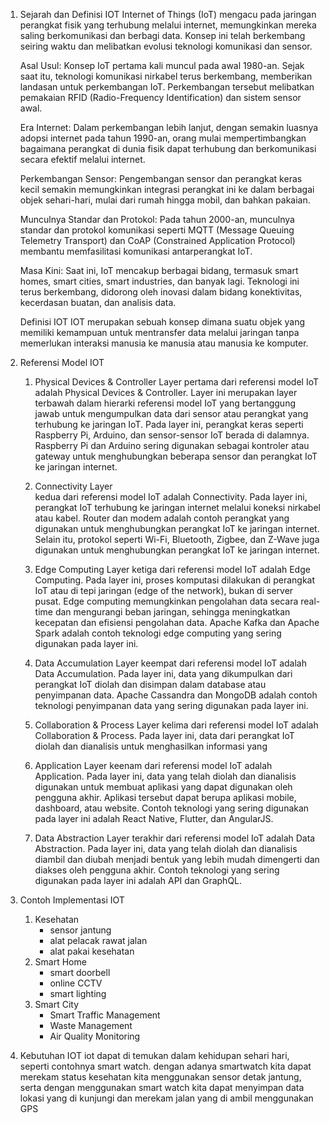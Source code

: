 1. Sejarah dan Definisi IOT
    Internet of Things (IoT) mengacu pada jaringan perangkat fisik yang terhubung melalui internet, memungkinkan mereka saling berkomunikasi dan berbagi data. Konsep ini telah berkembang seiring waktu dan melibatkan evolusi teknologi komunikasi dan sensor.

    Asal Usul:
    Konsep IoT pertama kali muncul pada awal 1980-an. Sejak saat itu, teknologi komunikasi nirkabel terus berkembang, memberikan landasan untuk perkembangan IoT. Perkembangan tersebut melibatkan pemakaian RFID (Radio-Frequency Identification) dan sistem
    sensor awal.

    Era Internet:
    Dalam perkembangan lebih lanjut, dengan semakin luasnya adopsi internet pada tahun 1990-an, orang mulai mempertimbangkan bagaimana perangkat di dunia fisik dapat terhubung dan berkomunikasi secara efektif melalui internet.

    Perkembangan Sensor:
    Pengembangan sensor dan perangkat keras kecil semakin memungkinkan integrasi perangkat ini ke dalam berbagai objek sehari-hari, mulai dari rumah hingga mobil, dan bahkan pakaian.

    Munculnya Standar dan Protokol:
    Pada tahun 2000-an, munculnya standar dan protokol komunikasi seperti MQTT (Message Queuing Telemetry Transport) dan CoAP (Constrained Application Protocol) membantu memfasilitasi komunikasi antarperangkat IoT.

    Masa Kini:
    Saat ini, IoT mencakup berbagai bidang, termasuk smart homes, smart cities, smart industries, dan banyak lagi. Teknologi ini terus berkembang, didorong oleh inovasi dalam bidang konektivitas, kecerdasan buatan, dan analisis data.

   Definisi IOT
   IOT merupakan sebuah konsep dimana suatu objek yang memiliki kemampuan untuk mentransfer data melalui jaringan tanpa memerlukan interaksi manusia ke manusia atau manusia ke komputer.

2. Referensi Model IOT
   1. Physical Devices & Controller
    Layer pertama dari referensi model IoT adalah Physical Devices & Controller. Layer ini merupakan layer terbawah dalam hierarki referensi model IoT yang bertanggung jawab untuk mengumpulkan data dari sensor atau perangkat yang terhubung ke jaringan IoT.
    Pada layer ini, perangkat keras seperti Raspberry Pi, Arduino, dan sensor-sensor IoT berada di dalamnya. Raspberry Pi dan Arduino sering digunakan sebagai kontroler atau gateway untuk menghubungkan beberapa sensor dan perangkat IoT ke jaringan internet.
   
   2. Connectivity Layer   
    kedua dari referensi model IoT adalah Connectivity. Pada layer ini, perangkat IoT terhubung ke jaringan internet melalui koneksi nirkabel atau kabel. Router dan modem adalah contoh perangkat yang digunakan untuk menghubungkan perangkat IoT ke jaringan
    internet. Selain itu, protokol seperti Wi-Fi, Bluetooth, Zigbee, dan Z-Wave juga digunakan untuk menghubungkan perangkat IoT ke jaringan internet.

   3. Edge Computing
    Layer ketiga dari referensi model IoT adalah Edge Computing. Pada layer ini, proses komputasi dilakukan di perangkat IoT atau di tepi jaringan (edge of the network), bukan di server pusat. Edge computing memungkinkan pengolahan data secara real-time dan
    mengurangi beban jaringan, sehingga meningkatkan kecepatan dan efisiensi pengolahan data. Apache Kafka dan Apache Spark adalah contoh teknologi edge computing yang sering digunakan pada layer ini.

   4. Data Accumulation
    Layer keempat dari referensi model IoT adalah Data Accumulation. Pada layer ini, data yang dikumpulkan dari perangkat IoT diolah dan disimpan dalam database atau penyimpanan data. Apache Cassandra dan MongoDB adalah contoh teknologi penyimpanan data yang
    sering digunakan pada layer ini.

   5. Collaboration & Process
    Layer kelima dari referensi model IoT adalah Collaboration & Process. Pada layer ini, data dari perangkat IoT diolah dan dianalisis untuk menghasilkan informasi yang

   6. Application
    Layer keenam dari referensi model IoT adalah Application. Pada layer ini, data yang telah diolah dan dianalisis digunakan untuk membuat aplikasi yang dapat digunakan oleh pengguna akhir. Aplikasi tersebut dapat berupa aplikasi mobile, dashboard, atau
    website. Contoh teknologi yang sering digunakan pada layer ini adalah React Native, Flutter, dan AngularJS.

    7. Data Abstraction
    Layer terakhir dari referensi model IoT adalah Data Abstraction. Pada layer ini, data yang telah diolah dan dianalisis diambil dan diubah menjadi bentuk yang lebih mudah dimengerti dan diakses oleh pengguna akhir. Contoh teknologi yang sering digunakan
    pada layer ini adalah API dan GraphQL.

3. Contoh Implementasi IOT
   1. Kesehatan
      - sensor jantung
      - alat pelacak rawat jalan
      - alat pakai kesehatan
    2. Smart Home
       - smart doorbell
       - online CCTV
       - smart lighting
    3. Smart City
       - Smart Traffic Management
       - Waste Management
       - Air Quality Monitoring
         
4. Kebutuhan IOT
   iot dapat di temukan dalam kehidupan sehari hari, seperti contohnya smart watch. dengan adanya smartwatch kita dapat merekam status kesehatan kita menggunakan sensor detak jantung, serta dengan menggunakan
   smart watch kita dapat menyimpan data lokasi yang
   di kunjungi dan merekam jalan yang di ambil menggunakan GPS
